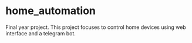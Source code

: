 # home_automation

Final year project.
This project focuses to control home devices using web interface and a telegram bot.
